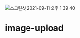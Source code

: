 ![스크린샷 2021-09-11 오후 1 39 40](https://user-images.githubusercontent.com/84767265/132936476-97b40c9e-8791-4779-9ce2-c871a1804307.png)
# image-upload

